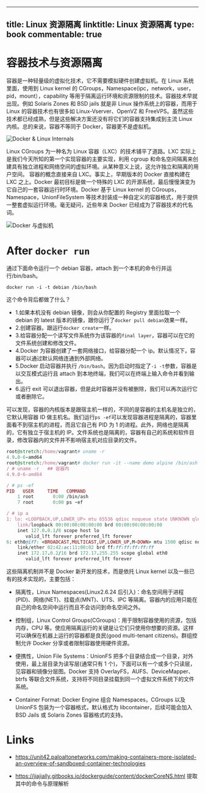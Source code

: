 
---
title: Linux 资源隔离
linktitle: Linux 资源隔离
type: book
commentable: true
---

# 容器技术与资源隔离

容器是一种轻量级的虚拟化技术，它不需要模拟硬件创建虚拟机。在 Linux 系统里面，使用到 Linux kernel 的 CGroups，Namespace(ipc，network，user，pid，mount），capability 等用于隔离运行环境和资源限制的技术。容器技术早就出现。例如 Solaris Zones 和 BSD jails 就是非 Linux 操作系统上的容器，而用于 Linux 的容器技术也有很多如 Linux-Vserver、OpenVZ 和 FreeVPS。虽然这些技术都已经成熟，但是这些解决方案还没有将它们的容器支持集成到主流 Linux 内核。总的来说，容器不等同于 Docker，容器更不是虚拟机。

![Docker & Linux Internals](https://i.postimg.cc/d3x9b3NT/image.png)

Linux CGroups 为一种名为 Linux 容器（LXC）的技术铺平了道路。LXC 实际上是我们今天所知的第一个实现容器的主要实现，利用 cgroup 和命名空间隔离来创建具有独立进程和网络空间的虚拟环境。从某种意义上说，这允许独立和隔离的用户空间。 容器的概念直接来自 LXC。事实上，早期版本的 Docker 直接构建在 LXC 之上。Docker 最初目标是做一个特殊的 LXC 的开源系统，最后慢慢演变为它自己的一套容器运行时环境。Docker 基于 Linux kernel 的 CGroups，Namespace，UnionFileSystem 等技术封装成一种自定义的容器格式，用于提供一整套虚拟运行环境。毫无疑问，近些年来 Docker 已经成为了容器技术的代名词。

![Docker 与虚拟机](https://i.postimg.cc/BZkHfrQD/image.png)

# After `docker run`

通过下面命令运行一个 debian 容器，attach 到一个本机的命令行并运行/bin/bash。

```undefined
docker run -i -t debian /bin/bash
```

这个命令背后都做了什么？

- 1.如果本机没有 debian 镜像，则会从你配置的 Registry 里面拉取一个 debian 的 latest 版本的镜像，跟你运行了`docker pull debian`效果一样。
- 2.创建容器。跟运行`docker create`一样。
- 3.给容器分配一个读写文件系统作为该容器的`final layer`，容器可以在它的文件系统创建和修改文件。
- 4.Docker 为容器创建了一套网络接口，给容器分配一个 ip。默认情况下，容器可以通过默认网络连通到外部网络。
- 5.Docker 启动容器并执行 `/bin/bash`。因为启动时指定了`-i -t`参数，容器是以交互模式运行且 attach 到本地终端，我们可以在终端上输入命令并看到输出。
- 6.运行 exit 可以退出容器，但是此时容器并没有被删除，我们可以再次运行它或者删除它。

可以发现，容器的内核版本是跟宿主机一样的，不同的是容器的主机名是独立的，它默认用容器 ID 做主机名。我们运行`ps -ef`可以发现容器进程是隔离的，容器里面看不到宿主机的进程，而且它自己有 PID 为 1 的进程。此外，网络也是隔离的，它有独立于宿主机的 IP。文件系统也是隔离的，容器有自己的系统和软件目录，修改容器内的文件并不影响宿主机对应目录的文件。

```ruby
root@stretch:/home/vagrant# uname -r
4.9.0-6-amd64
root@stretch:/home/vagrant# docker run -it --name demo alpine /bin/ash
/ # uname -r   ## 容器内
4.9.0-6-amd64

/ # ps -ef
PID   USER     TIME   COMMAND
    1 root       0:00 /bin/ash
    7 root       0:00 ps -ef

/ # ip a
1: lo: <LOOPBACK,UP,LOWER_UP> mtu 65536 qdisc noqueue state UNKNOWN qlen 1
    link/loopback 00:00:00:00:00:00 brd 00:00:00:00:00:00
    inet 127.0.0.1/8 scope host lo
       valid_lft forever preferred_lft forever
6: eth0@if7: <BROADCAST,MULTICAST,UP,LOWER_UP,M-DOWN> mtu 1500 qdisc noqueue state UP
    link/ether 02:42:ac:11:00:02 brd ff:ff:ff:ff:ff:ff
    inet 172.17.0.2/16 brd 172.17.255.255 scope global eth0
       valid_lft forever preferred_lft forever
```

这些隔离机制并不是 Docker 新开发的技术，而是依托 Linux kernel 以及一些已有的技术实现的，主要包括：

- 隔离性，Linux Namespaces(Linux2.6.24 后引入)：命名空间用于进程(PID)、网络(NET)、挂载点(MNT)、UTS、IPC 等隔离。容器内的应用只能在自己的命名空间中运行而且不会访问到命名空间之外。

- 控制组，Linux Control Groups(CGroups)：用于限制容器使用的资源，包括内存，CPU 等。使应用隔离运行的关键是让它们只使用你想要的资源。这样可以确保在机器上运行的容器都是良民(good multi-tenant citizens)。群组控制允许 Docker 分享或者限制容器使用硬件资源。

- 便携性，Union File Systems：UnionFS 把多个目录结合成一个目录，对外使用，最上层目录为读写层(通常只有 1 个)，下面可以有一个或多个只读层，见容器和镜像分层图。Docker 支持 OverlayFS，AUFS、DeviceMapper、btrfs 等联合文件系统，支持将不同目录挂载到同一个虚拟文件系统下的文件系统。

- Container Format: Docker Engine 组合 Namespaces，CGroups 以及 UnionFS 包装为一个容器格式，默认格式为 libcontainer，后续可能会加入 BSD Jails 或 Solaris Zones 容器格式的支持。

# Links

- https://unit42.paloaltonetworks.com/making-containers-more-isolated-an-overview-of-sandboxed-container-technologies

- https://jiajially.gitbooks.io/dockerguide/content/dockerCoreNS.html 提取其中的命令与原理解析

    